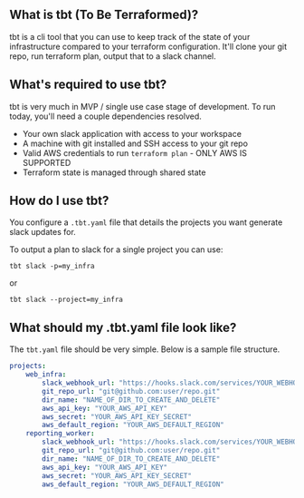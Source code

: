 ## What is tbt (To Be Terraformed)?

tbt is a cli tool that you can use to keep track of the state of your infrastructure compared to your terraform configuration. It'll clone your git repo, run terraform plan, output that to a slack channel.

## What's required to use tbt?

tbt is very much in MVP / single use case stage of development. To run today, you'll need a couple dependencies resolved.

-   Your own slack application with access to your workspace
-   A machine with git installed and SSH access to your git repo
-   Valid AWS credentials to run `terraform plan` - ONLY AWS IS SUPPORTED
-   Terraform state is managed through shared state

## How do I use tbt?

You configure a `.tbt.yaml` file that details the projects you want generate slack updates for.

To output a plan to slack for a single project you can use:

```
tbt slack -p=my_infra
```

or

```
tbt slack --project=my_infra
```

## What should my .tbt.yaml file look like?

The `tbt.yaml` file should be very simple. Below is a sample file structure.

```yaml
projects:
    web_infra:
        slack_webhook_url: "https://hooks.slack.com/services/YOUR_WEBHOOK_URL"
        git_repo_url: "git@github.com:user/repo.git"
        dir_name: "NAME_OF_DIR_TO_CREATE_AND_DELETE"
        aws_api_key: "YOUR_AWS_API_KEY"
        aws_secret: "YOUR_AWS_API_KEY_SECRET"
        aws_default_region: "YOUR_AWS_DEFAULT_REGION"
    reporting_worker:
        slack_webhook_url: "https://hooks.slack.com/services/YOUR_WEBHOOK_URL"
        git_repo_url: "git@github.com:user/repo.git"
        dir_name: "NAME_OF_DIR_TO_CREATE_AND_DELETE"
        aws_api_key: "YOUR_AWS_API_KEY"
        aws_secret: "YOUR_AWS_API_KEY_SECRET"
        aws_default_region: "YOUR_AWS_DEFAULT_REGION"
```
